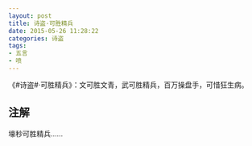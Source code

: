 ```yaml
---
layout: post
title: 诗盗·可胜精兵
date: 2015-05-26 11:28:22
categories: 诗盗
tags:
- 五言
- 喷
---
```

《#诗盗#·可胜精兵》：文可胜文青，武可胜精兵，百万操盘手，可惜狂生病。

## 注解
壕秒可胜精兵……
